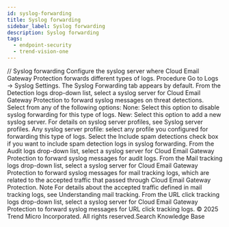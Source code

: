 ```yaml
---
id: syslog-forwarding
title: Syslog forwarding
sidebar_label: Syslog forwarding
description: Syslog forwarding
tags:
  - endpoint-security
  - trend-vision-one
---
```


/*<![CDATA[*/ $('#title').html($('meta[name=map-description]').attr('content')); /*]]>*/ Syslog forwarding Configure the syslog server where Cloud Email Gateway Protection forwards different types of logs. Procedure Go to Logs → Syslog Settings. The Syslog Forwarding tab appears by default. From the Detection logs drop-down list, select a syslog server for Cloud Email Gateway Protection to forward syslog messages on threat detections. Select from any of the following options: None: Select this option to disable syslog forwarding for this type of logs. New: Select this option to add a new syslog server. For details on syslog server profiles, see Syslog server profiles. Any syslog server profile: select any profile you configured for forwarding this type of logs. Select the Include spam detections check box if you want to include spam detection logs in syslog forwarding. From the Audit logs drop-down list, select a syslog server for Cloud Email Gateway Protection to forward syslog messages for audit logs. From the Mail tracking logs drop-down list, select a syslog server for Cloud Email Gateway Protection to forward syslog messages for mail tracking logs, which are related to the accepted traffic that passed through Cloud Email Gateway Protection. Note For details about the accepted traffic defined in mail tracking logs, see Understanding mail tracking. From the URL click tracking logs drop-down list, select a syslog server for Cloud Email Gateway Protection to forward syslog messages for URL click tracking logs. © 2025 Trend Micro Incorporated. All rights reserved.Search Knowledge Base